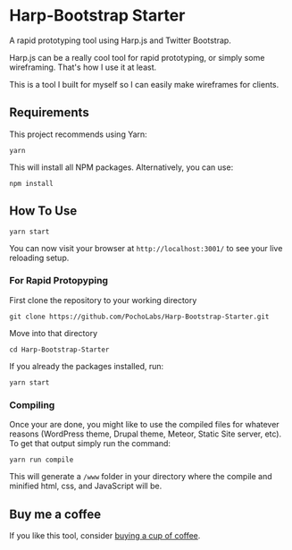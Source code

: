 # Harp-Bootstrap Starter
A rapid prototyping tool using Harp.js and Twitter Bootstrap.

Harp.js can be a really cool tool for rapid prototyping, or simply some wireframing. That's how I use it at least.

This is a tool I built for myself so I can easily make wireframes for clients.

## Requirements

This project recommends using Yarn:

```
yarn
```
This will install all NPM packages. Alternatively, you can use:
```
npm install
```


## How To Use

```
yarn start
```

You can now visit your browser at `http://localhost:3001/` to see your live reloading setup.

### For Rapid Protopyping

First clone the repository to your working directory
```
git clone https://github.com/PochoLabs/Harp-Bootstrap-Starter.git
```
Move into that directory
```
cd Harp-Bootstrap-Starter
```
If you already the packages installed, run:
```
yarn start
```

### Compiling

Once your are done, you might like to use the compiled files for whatever reasons (WordPress theme, Drupal theme, Meteor, Static Site server, etc). To get that output simply run the command:
```
yarn run compile
```
This will generate a `/www` folder in your directory where the compile and minified html, css, and JavaScript will be.

## Buy me a coffee

If you like this tool, consider [buying a cup of coffee](https://cash.me/$celsom3).
